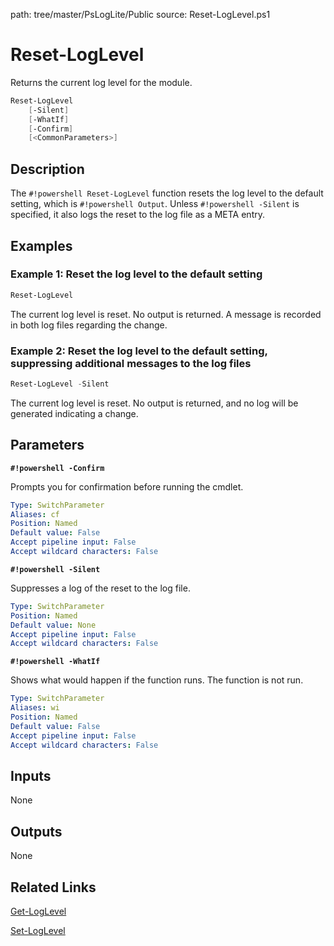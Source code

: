 path: tree/master/PsLogLite/Public
source: Reset-LogLevel.ps1

# Reset-LogLevel
Returns the current log level for the module.

```powershell
Reset-LogLevel
    [-Silent]
    [-WhatIf]
    [-Confirm]
    [<CommonParameters>]
```

## Description
The `#!powershell Reset-LogLevel` function resets the log level to the default setting, which is `#!powershell Output`. Unless `#!powershell -Silent` is specified, it also logs the reset to the log file as a META entry.

## Examples

### Example 1: Reset the log level to the default setting

```powershell
Reset-LogLevel
```

The current log level is reset. No output is returned. A message is recorded in both log files regarding the change.

### Example 2: Reset the log level to the default setting, suppressing additional messages to the log files

```powershell
Reset-LogLevel -Silent
```

The current log level is reset. No output is returned, and no log will be generated indicating a change.

## Parameters

__`#!powershell -Confirm`__

Prompts you for confirmation before running the cmdlet.

```yaml
Type: SwitchParameter
Aliases: cf
Position: Named
Default value: False
Accept pipeline input: False
Accept wildcard characters: False
```

__`#!powershell -Silent`__

Suppresses a log of the reset to the log file.

```yaml
Type: SwitchParameter
Position: Named
Default value: None
Accept pipeline input: False
Accept wildcard characters: False
```

__`#!powershell -WhatIf`__

Shows what would happen if the function runs. The function is not run.

```yaml
Type: SwitchParameter
Aliases: wi
Position: Named
Default value: False
Accept pipeline input: False
Accept wildcard characters: False
```

## Inputs

None

## Outputs

None

## Related Links

[Get-LogLevel](./Get-LogLevel.md)

[Set-LogLevel](./Set-LogLevel.md)